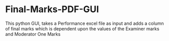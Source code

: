 # Final-Marks-PDF-GUI
 This python GUI, takes a Performance excel file as input and adds a column of final marks which is dependent upon the values of the Examiner marks and Moderator One Marks
